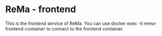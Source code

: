 # ReMa - frontend

This is the frontend service of ReMa.
You can use docker exec -it rema-frontend-container to connect to the frontend container.
